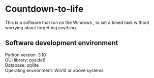 # Countdown-to-life
 This is a software that run on the Windows , to set a timed task without worrying about forgetting anything.

 ## Software development environment
Python version: 3.10<br />
GUI library: pyside6<br />
Database: sqllite<br />
Operating environment: Win10 or above systems<br />

